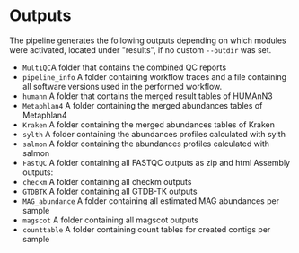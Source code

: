 # Outputs

The pipeline generates the following outputs depending on which modules were activated, located under "results", if no custom `--outdir` was set.

* `MultiQC`A folder that contains the combined QC reports
* `pipeline_info` A folder containing workflow traces and a file containing all software versions used in the performed workflow.
* `humann` A folder that contains the merged result tables of HUMAnN3
* `Metaphlan4` A folder containing the merged abundances tables of Metaphlan4
* `Kraken` A folder containing the merged abundances tables of Kraken
* `sylth` A folder containing the abundances profiles calculated with sylth
* `salmon` A folder containing the abundances profiles calculated with salmon
* `FastQC` A folder containing all FASTQC outputs as zip and html
Assembly outputs:
* `checkm` A folder containing all checkm outputs
* `GTDBTK` A folder containing all GTDB-TK outputs
* `MAG_abundance` A folder containing all estimated MAG abundances per sample
* `magscot` A folder containing all magscot outputs
* `counttable` A folder containing count tables for created contigs per sample